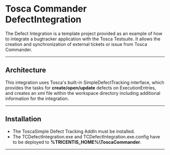 Tosca Commander DefectIntegration
===========================

The Defect Integration is a template project provided as an example of how to integrate a bugtracker application with the Tosca Testsuite. It allows the creation and synchronization of external tickets or issue from Tosca Commander.

----------

Architecture
-------------
This integration uses Tosca's built-in SimpleDefectTracking interface, which provides the tasks for **create/open/update** defects on ExecutionEntries, and creates an xml file within the workspace directory including additional information for the integration.

----------
Installation
-------------

 - The ToscaSimple Defect Tracking AddIn must be installed.
 - The TCDefectIntegration.exe and TCDefectIntegration.exe.config have to be deployed to **%TRICENTIS_HOME%\ToscaCommander**.
 
----------

